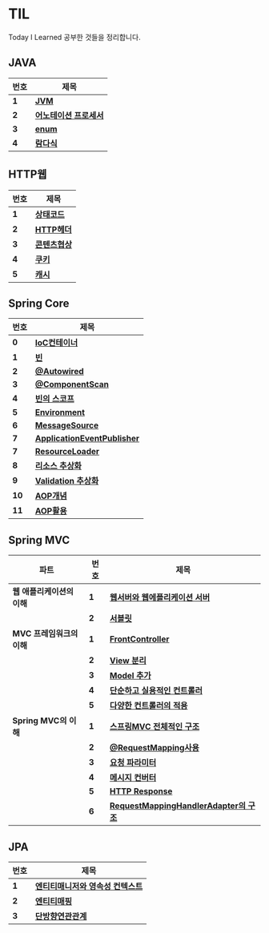 # TIL
Today I Learned 공부한 것들을 정리합니다.

## JAVA
| **번호** |  **제목**  |
| ------ | ------------------------------------------------------------------ |
| **1** |**[JVM](./자바/JVM.md)**|
| **2** |**[어노테이션 프로세서](./자바/어노테이션프로세서.md)**|
| **3** |**[enum](./자바/enum.md)**|
| **4** |**[람다식](./자바/람다식.md)**|

## HTTP웹
| **번호** |  **제목**  |
| ------ | ------------------------------------------------------------------ |
| **1** |**[상태코드](/HTTP/HTTP상태코드.md)**|
| **2** |**[HTTP헤더](/HTTP/HTTP헤더.md)**|
| **3** |**[콘텐츠협상](/HTTP/content_negotiation.md)**|
| **4** |**[쿠키](/HTTP/쿠키.md)**|
| **5** |**[캐시](/HTTP/캐시.md)**|
## Spring Core
| **번호** |  **제목**  |
| ------ | ------------------------------------------------------------------ |
| **0** |**[IoC컨테이너](./SpringCore/IoC.md)**|
| **1** |**[빈](./SpringCore/Bean.md)**|
| **2** |**[@Autowired](./SpringCore/@Autowired.md)**|
| **3** |**[@ComponentScan](./SpringCore/컴포넌트와스캔.md)**|
| **4** |**[빈의 스코프](./SpringCore/빈의스코프.md)**|
| **5** |**[Environment](./SpringCore/Environment.md)**|
| **6** |**[MessageSource](./SpringCore/MessageSource.md)**|
| **7** |**[ApplicationEventPublisher](./SpringCore/ApplicationEventPublisher.md)**|
| **7** |**[ResourceLoader](./SpringCore/ResourceLoader.md)**|
| **8** |**[리소스 추상화](./SpringCore/리소스추상화.md)**|
| **9** |**[Validation 추상화](./SpringCore/Validation추상화.md)**|
| **10** |**[AOP개념](./SpringCore/AoP개념.md)**|
| **11** |**[AOP활용](./SpringCore/AoP활용.md)**|

## Spring MVC
| **파트** |  **번호**  | **제목** |
| --------- | ------ |------------------------------------------------------------------ |
| **웹 애플리케이션의 이해** | **1** |**[웹서버와 웹에플리케이션 서버](/SpringMVC/웹애플리케이션의이해/웹서버&WAS.md)**|
| | **2** |**[서블릿](/SpringMVC/웹애플리케이션의이해/서블릿.md)**|
| **MVC 프레임워크의 이해** | **1** | **[FrontController](/SpringMVC/MVC프레임워크의이해/front-controller_pattern.md)**|
| | **2** |**[View 분리](/SpringMVC/MVC프레임워크의이해/view의분리.md)**|
| | **3** |**[Model 추가](/SpringMVC/MVC프레임워크의이해/view의분리.md)**|
| | **4** |**[단순하고 실용적인 컨트롤러](/SpringMVC/MVC프레임워크의이해/단순실용컨트롤러.md)**|
| | **5** |**[다양한 컨트롤러의 적용](/SpringMVC/MVC프레임워크의이해/여러컨트롤러적용.md)**|
| **Spring MVC의 이해** | **1** | **[스프링MVC 전체적인 구조](/SpringMVC/SpringMVC/스프링MVC구조.md)**|
| | **2** | **[@RequestMapping사용](/SpringMVC/SpringMVC/@RequestMapping.md)** |
| | **3** | **[요청 파라미터](/SpringMVC/SpringMVC/Http요청파라미터.md)** |
| | **4** | **[메시지 컨버터](/SpringMVC/SpringMVC/HttpMessageConverter.md)** |
| | **5** | **[HTTP Response](/SpringMVC/SpringMVC/Http응답.md)** |
| | **6** | **[RequestMappingHandlerAdapter의 구조](/SpringMVC/SpringMVC/RequestMappingHandlerAdapter구조.md)** |

## JPA
|  **번호**  | **제목** |
| --------- | ------ |
| **1** | **[엔티티매니저와 영속성 컨텍스트](/JPA/엔티티매니저.md)** |
| **2** | **[엔티티매핑](/JPA/엔티티매핑.md)** |
| **3** | **[단방향연관관계](/JPA/단방향연관관계.md)** |